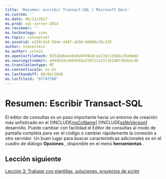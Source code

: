```yaml
---
title: 'Resumen: escribir Transact-SQL | Microsoft Docs'
ms.custom: ''
ms.date: 06/13/2017
ms.prod: sql-server-2014
ms.reviewer: ''
ms.technology: ssms
ms.topic: conceptual
ms.assetid: e159c3a3-564e-4487-a538-b608dc29c235
author: stevestein
ms.author: sstein
ms.openlocfilehash: 9251bbb4ce6e8a0749a9cae13dc1166bc25e0a6d
ms.sourcegitcommit: ad4d92dce894592a259721a1571b1d8736abacdb
ms.translationtype: MT
ms.contentlocale: es-ES
ms.lasthandoff: 08/04/2020
ms.locfileid: "87747760"
---
```

# <a name="summary-writing-transact-sql"></a>Resumen: Escribir Transact-SQL
  El editor de consultas es un paso importante hacia un entorno de creación más sofisticado en el [!INCLUDE[msCoName](../includes/msconame-md.md)] [!INCLUDE[ssNoVersion](../includes/ssnoversion-md.md)] desarrollo. Puede cambiar con facilidad el Editor de consultas al modo de pantalla completa para ver el código o cambiar rápidamente la conexión a otro servidor. Un buen lugar para buscar características adicionales es en el cuadro de diálogo **Opciones** , disponible en el menú **herramientas** .  
  
## <a name="next-lesson"></a>Lección siguiente  
 [Lección 3: Trabajar con plantillas, soluciones, proyectos de script](../ssms/tutorials/lesson-3-working-with-templates-solutions-and-script-projects.md)  
  
  
